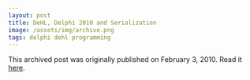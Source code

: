 ```yaml
---
layout: post
title: DeHL, Delphi 2010 and Serialization
image: /assets/img/archive.png
tags: delphi dehl programming
---
```

This archived post was originally published on February 3, 2010. Read it [here](/alex.ciobanu.org/indexd0b8.html).
